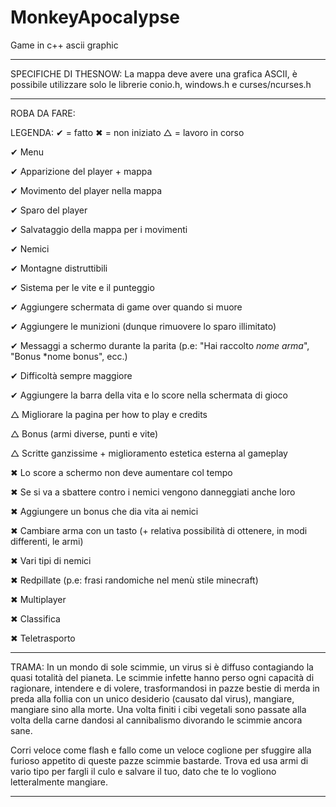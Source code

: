 # MonkeyApocalypse
Game in c++ ascii graphic

---------------------------------------------------------------------------------------------------------------------------------------------------------------------------------

SPECIFICHE DI THESNOW:
La mappa deve avere una grafica ASCII, è possibile utilizzare solo le librerie conio.h, windows.h e curses/ncurses.h

---------------------------------------------------------------------------------------------------------------------------------------------------------------------------------

ROBA DA FARE:

LEGENDA:
  ✔ = fatto
  ✖ = non iniziato
  △ = lavoro in corso

✔ Menu
 
✔ Apparizione del player + mappa

✔ Movimento del player nella mappa

✔ Sparo del player

✔ Salvataggio della mappa per i movimenti

✔ Nemici

✔ Montagne distruttibili

✔ Sistema per le vite e il punteggio

✔ Aggiungere schermata di game over quando si muore

✔ Aggiungere le munizioni (dunque rimuovere lo sparo illimitato)

✔ Messaggi a schermo durante la parita (p.e: "Hai raccolto *nome arma*", "Bonus *nome bonus", ecc.)

✔ Difficoltà sempre maggiore

✔ Aggiungere la barra della vita e lo score nella schermata di gioco

△ Migliorare la pagina per how to play e credits

△ Bonus (armi diverse, punti e vite)

△ Scritte ganzissime + miglioramento estetica esterna al gameplay

✖ Lo score a schermo non deve aumentare col tempo

✖ Se si va a sbattere contro i nemici vengono danneggiati anche loro

✖ Aggiungere un bonus che dia vita ai nemici

✖ Cambiare arma con un tasto (+ relativa possibilità di ottenere, in modi differenti, le armi)

✖ Vari tipi di nemici

✖ Redpillate (p.e: frasi randomiche nel menù stile minecraft)

✖ Multiplayer

✖ Classifica

✖ Teletrasporto

---------------------------------------------------------------------------------------------------------------------------------------------

TRAMA:
  In un mondo di sole scimmie, un virus si è diffuso contagiando la quasi totalità del pianeta.
  Le scimmie infette hanno perso ogni capacità di ragionare, intendere e di volere, trasformandosi in pazze bestie di merda in preda alla follia con un unico desiderio (causato dal virus), mangiare, mangiare sino alla morte.
  Una volta finiti i cibi vegetali sono passate alla volta della carne dandosi al cannibalismo divorando le scimmie ancora sane.

  Corri veloce come flash e fallo come un veloce coglione per sfuggire alla furioso appetito di queste pazze scimmie bastarde. 
  Trova ed usa armi di vario tipo per fargli il culo e salvare il tuo, dato che te lo vogliono letteralmente mangiare.

---------------------------------------------------------------------------------------------------------------------------------------------
